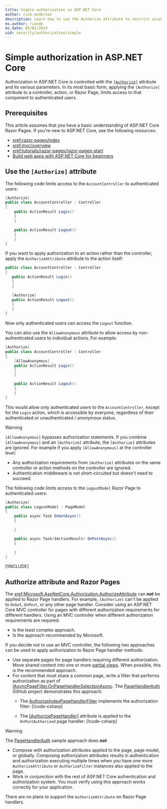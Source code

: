```yaml
---
title: Simple authorization in ASP.NET Core
author: rick-anderson
description: Learn how to use the Authorize attribute to restrict access to ASP.NET Core controllers and actions.
ms.author: riande
ms.date: 05/01/2024
uid: security/authorization/simple
---
```

# Simple authorization in ASP.NET Core

<a name="security-authorization-simple"></a>

Authorization in ASP.NET Core is controlled with the [`[Authorize]`](xref:Microsoft.AspNetCore.Authorization.AuthorizeAttribute) attribute and its various parameters. In its most basic form, applying the `[Authorize]` attribute to a controller, action, or Razor Page, limits access to that component to authenticated users.

## Prerequisites

This article assumes that you have a basic understanding of ASP.NET Core Razor Pages. If you're new to ASP.NET Core, see the following resources:

* <xref:razor-pages/index>
* <xref:mvc/overview>
* <xref:tutorials/razor-pages/razor-pages-start>
* [Build web apps with ASP.NET Core for beginners](/training/paths/aspnet-core-web-app/)

## Use the `[Authorize]` attribute

The following code limits access to the `AccountController` to authenticated users:

```csharp
[Authorize]
public class AccountController : Controller
{
    public ActionResult Login()
    {
    }

    public ActionResult Logout()
    {
    }
}
```

If you want to apply authorization to an action rather than the controller, apply the `AuthorizeAttribute` attribute to the action itself:

```csharp
public class AccountController : Controller
{
   public ActionResult Login()
   {
   }

   [Authorize]
   public ActionResult Logout()
   {
   }
}
```

Now only authenticated users can access the `Logout` function.

You can also use the `AllowAnonymous` attribute to allow access by non-authenticated users to individual actions. For example:

```csharp
[Authorize]
public class AccountController : Controller
{
    [AllowAnonymous]
    public ActionResult Login()
    {
    }

    public ActionResult Logout()
    {
    }
}
```

This would allow only authenticated users to the `AccountController`, except for the `Login` action, which is accessible by everyone, regardless of their authenticated or unauthenticated / anonymous status.

> [!WARNING]
> `[AllowAnonymous]` bypasses authorization statements. If you combine `[AllowAnonymous]` and an `[Authorize]` attribute, the `[Authorize]` attributes are ignored. For example if you apply `[AllowAnonymous]` at the controller level:
> * Any authorization requirements from `[Authorize]` attributes on the same controller or action methods on the controller are ignored.
> * Authentication middleware is not short-circuited but doesn't need to succeed.

The following code limits access to the `LogoutModel` Razor Page to authenticated users:

```csharp
[Authorize]
public class LogoutModel : PageModel
{
    public async Task OnGetAsync()
    {

    }

    public async Task<IActionResult> OnPostAsync()
    {

    }
}
```

[!INCLUDE[](~/includes/requireAuth.md)]

<a name="aarp"></a>

## Authorize attribute and Razor Pages

The <xref:Microsoft.AspNetCore.Authorization.AuthorizeAttribute> can ***not*** be applied to Razor Page handlers. For example, `[Authorize]` can't be applied to `OnGet`, `OnPost`, or any other page handler. Consider using an ASP.NET Core MVC controller for pages with different authorization requirements for different handlers. Using an MVC controller when different authorization requirements are required:

* Is the least complex approach.
* Is the approach recommended by Microsoft.

If you decide not to use an MVC controller, the following two approaches can be used to apply authorization to Razor Page handler methods:

* Use separate pages for page handlers requiring different authorization. Move shared content into one or more [partial views](xref:mvc/views/partial). When possible, this is the recommended approach.
* For content that must share a common page, write a filter that performs authorization as part of [IAsyncPageFilter.OnPageHandlerSelectionAsync](xref:Microsoft.AspNetCore.Mvc.Filters.IAsyncPageFilter.OnPageHandlerSelectionAsync%2A). The [PageHandlerAuth](https://github.com/dotnet/AspNetCore.Docs/tree/main/aspnetcore/security/authorization/simple/samples/3.1/PageHandlerAuth) GitHub project demonstrates this approach:
  * The [AuthorizeIndexPageHandlerFilter](https://github.com/dotnet/AspNetCore.Docs/blob/main/aspnetcore/security/authorization/simple/samples/3.1/PageHandlerAuth/AuthorizeIndexPageHandlerFilter.cs) implements the authorization filter:
  [!code-csharp[](~/security/authorization/simple/samples/3.1/PageHandlerAuth/Pages/Index.cshtml.cs?name=snippet&highlight=21)]

  * The [[AuthorizePageHandler]](https://github.com/dotnet/AspNetCore.Docs/tree/main/aspnetcore/security/authorization/simple/samples/3.1/PageHandlerAuth/Pages/Index.cshtml.cs#L28) attribute is applied to the `OnPostAuthorized` page handler:
  [!code-csharp[](~/security/authorization/simple/samples/3.1/PageHandlerAuth/AuthorizeIndexPageHandlerFilter.cs?name=snippet)]

> [!WARNING]
> The [PageHandlerAuth](https://github.com/pranavkm/PageHandlerAuth) sample approach does ***not***:
> * Compose with authorization attributes applied to the page, page model, or globally. Composing authorization attributes results in authentication and authorization executing multiple times when you have one more `AuthorizeAttribute` or `AuthorizeFilter` instances also applied to the page.
> * Work in conjunction with the rest of ASP.NET Core authentication and authorization system. You must verify using this approach works correctly for your application.

There are no plans to support the `AuthorizeAttribute` on Razor Page handlers.
